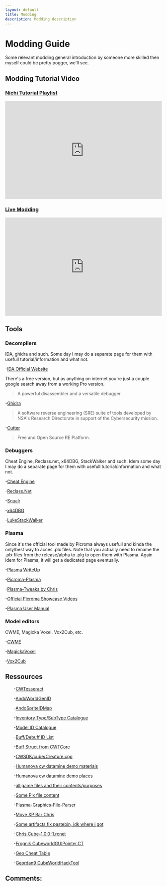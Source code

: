 ```yaml
---
layout: default
title: Modding
description: Modding description
---
```

# Modding Guide

Some relevant modding general introduction by someone more skilled then myself could be pretty pogger, we'll see.

## Modding Tutorial Video

### <u>Nichi Tutorial Playlist</u>

<iframe width="560" height="315" style="width:100%" src="https://www.youtube.com/embed/?list=PLxy45gNL5u2V0xkngsLrgZsMTu1mNNf7V" title="YouTube" frameborder="0" allow="accelerometer; autoplay; clipboard-write; encrypted-media; gyroscope; picture-in-picture" allowfullscreen></iframe>

### <u>Live Modding </u>

<iframe width="560" height="315" style="width:100%" src="https://www.youtube.com/embed/aLGfzj58Qzo" title="YouTube" frameborder="0" allow="accelerometer; autoplay; clipboard-write; encrypted-media; gyroscope; picture-in-picture" allowfullscreen></iframe>

## Tools

### Decompilers

IDA, ghidra and such. Some day I may do a separate page for them with usefull tutorial/information and what not.

-[IDA Official Website](https://www.hex-rays.com/)

There's a free version, but as anything on internet you're just a couple google search away from a working Pro version.

>A powerful disassembler and a versatile debugger.

-[Ghidra](https://ghidra-sre.org/)

>A software reverse engineering (SRE) suite of tools developed by NSA's Research Directorate in support of the Cybersecurity mission.

-[Cutter](https://cutter.re/)

>Free and Open Source RE Platform.


### Debuggers

Cheat Engine, Reclass.net, x64DBG, StackWalker and such. Idem some day I may do a separate page for them with usefull tutorial/information and what not.

-[Cheat Engine](https://www.cheatengine.org/)

-[Reclass.Net](https://github.com/ReClassNET/ReClass.NET)

-[Squalr](https://github.com/Squalr/Squalr)

-[x64DBG](https://x64dbg.com/#start)

-[LukeStackWalker](http://lukestackwalker.sourceforge.net/)


### Plasma

Since it's the official tool made by Picroma always usefull and kinda the only/best way to acces .plx files. Note that you actually need to rename the .plx files from the release/alpha to .plg to open them with Plasma. Again Idem for Plasma, it will get a dedicated page eventually.

-[Plasma WriteUp](https://github.com/ChrisMiuchiz/Plasma-Writeup) 

-[Picroma-Plasma](https://archive.org/details/picroma-plasma)

-[Plasma-Tweaks by Chris](https://github.com/ChrisMiuchiz/Plasma-Tweaks)

-[Official Picroma Showcase Videos](https://www.youtube.com/user/Picroma/videos)

-[Plasma User Manual](https://web.archive.org/web/20111118222851/https://www.picroma.com/Plasma/Manual)

### Model editors

CWME, Magicka Voxel, Vox2Cub, etc. 

-[CWME](https://www.cwmods.com/downloads/info54-CWME-CubeWorldModelEditor.html)

-[MagickaVoxel](https://ephtracy.github.io/)

-[Vox2Cub](https://github.com/ParanormalVibe/Vox2Cub)


## Ressources

&nbsp;&nbsp;&nbsp;&nbsp;&nbsp;&nbsp; -[CWTesseract](https://github.com/CWTesseract)

&nbsp;&nbsp;&nbsp;&nbsp;&nbsp;&nbsp; -[AndoWorldGenID](https://imgur.com/a/IN6lh2P)

&nbsp;&nbsp;&nbsp;&nbsp;&nbsp;&nbsp; -[AndoSpriteIDMap](https://github.com/CWTesseract/LiveCubReload/blob/master/LiveCubReload/include/SpriteIDMap.h)

&nbsp;&nbsp;&nbsp;&nbsp;&nbsp;&nbsp; -[Inventory Type/SubType Catalogue](https://imgur.com/a/gNTq1ra)

&nbsp;&nbsp;&nbsp;&nbsp;&nbsp;&nbsp; -[Model ID Catalogue](https://imgur.com/a/Mu4zwl9)

&nbsp;&nbsp;&nbsp;&nbsp;&nbsp;&nbsp; -[Buff/Debuff ID List](https://imgur.com/a/AGMqDAE)

&nbsp;&nbsp;&nbsp;&nbsp;&nbsp;&nbsp; -[Buff Struct from CWTCore](https://github.com/CWTesseract/CWTCore/blob/master/include/CWTCore/cube/Creature.h#L104-L148)

&nbsp;&nbsp;&nbsp;&nbsp;&nbsp;&nbsp; -[CWSDK/cube/Creature.cpp](https://github.com/ChrisMiuchiz/CWSDK/blob/master/cube/Creature.cpp)

&nbsp;&nbsp;&nbsp;&nbsp;&nbsp;&nbsp; -[Humanova cw datamine demo materials](https://github.com/humanova/cw_datamine/blob/master/cw_demo/material/demo_materials.txt)

&nbsp;&nbsp;&nbsp;&nbsp;&nbsp;&nbsp; -[Humanova cw datamine demo places](https://github.com/humanova/cw_datamine/blob/master/cw_demo/place/cw_demo_places.txt)

&nbsp;&nbsp;&nbsp;&nbsp;&nbsp;&nbsp; -[all game files and their contents/purposes](https://www.reddit.com/r/CubeWorld/comments/9q7jh4/all_game_files_and_their_contentspurposes/)

&nbsp;&nbsp;&nbsp;&nbsp;&nbsp;&nbsp; -[Some Plx file content](http://i.imgur.com/6Vr5dEt.png)

&nbsp;&nbsp;&nbsp;&nbsp;&nbsp;&nbsp; -[Plasma-Graphics-File-Parser](https://github.com/ChrisMiuchiz/Plasma-Graphics-File-Parser)

&nbsp;&nbsp;&nbsp;&nbsp;&nbsp;&nbsp; -[Move XP Bar Chris](https://imgur.com/gd6yVbr)

&nbsp;&nbsp;&nbsp;&nbsp;&nbsp;&nbsp; -[Some artifacts fix pastebin, idk where i got](https://pastebin.com/dhZ9UyJ7)

&nbsp;&nbsp;&nbsp;&nbsp;&nbsp;&nbsp; -[Chris Cube-1.0.0-1.rcnet](https://cdn.discordapp.com/attachments/628988071039336469/824091175539179520/Cube-1.0.0-1.rcnet)

&nbsp;&nbsp;&nbsp;&nbsp;&nbsp;&nbsp; -[Frognik CubeworldGUIPointer.CT](https://cdn.discordapp.com/attachments/641283888798367754/823530332296052736/CubeworldGUIPointer.CT)

&nbsp;&nbsp;&nbsp;&nbsp;&nbsp;&nbsp; -[Geo Cheat Table](https://fearlessrevolution.com/viewtopic.php?p=104856#p104856)

&nbsp;&nbsp;&nbsp;&nbsp;&nbsp;&nbsp; -[Geordan9 CubeWorldHackTool](https://github.com/Geordan9/CubeWorldHackTool)

## Comments:

<script src="https://utteranc.es/client.js"
        repo="Paroyer/Comment" 
        issue-term="pathname"
        theme="github-dark"
        label="Comment"
        crossorigin="anonymous"
        async>
</script>  
